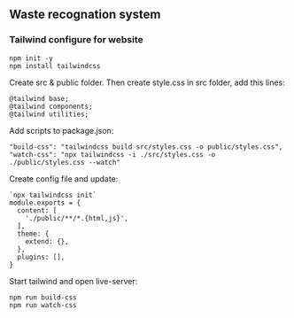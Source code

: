 ## Waste recognation system


### Tailwind configure for website
```
npm init -y
npm install tailwindcss
```
Create src & public folder. Then create style.css in src folder, add this lines:
```
@tailwind base;
@tailwind components;
@tailwind utilities;
```
Add scripts to package.json:
```
"build-css": "tailwindcss build src/styles.css -o public/styles.css",
"watch-css": "npx tailwindcss -i ./src/styles.css -o ./public/styles.css --watch"
```
Create config file and update:
```
`npx tailwindcss init`
module.exports = {
  content: [
    './public/**/*.{html,js}',
  ],
  theme: {
    extend: {},
  },
  plugins: [],
}
```
Start tailwind and open live-server:
```
npm run build-css
npm run watch-css
```
